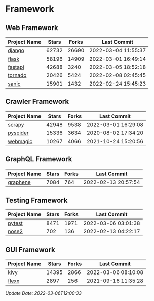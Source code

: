 # Framework

## Web Framework
| Project Name | Stars | Forks | Last Commit |
| ------------ | ----- | ----- | ----------- |
| [django](https://github.com/django/django) | 62732 | 26690 | 2022-03-04 11:55:37 |
| [flask](https://github.com/pallets/flask) | 58196 | 14909 | 2022-03-01 16:49:14 |
| [fastapi](https://github.com/tiangolo/fastapi) | 42688 | 3240 | 2022-03-05 18:52:18 |
| [tornado](https://github.com/tornadoweb/tornado) | 20426 | 5424 | 2022-02-08 02:45:45 |
| [sanic](https://github.com/sanic-org/sanic) | 15901 | 1432 | 2022-02-24 15:45:23 |

## Crawler Framework
| Project Name | Stars | Forks | Last Commit |
| ------------ | ----- | ----- | ----------- |
| [scrapy](https://github.com/scrapy/scrapy) | 42948 | 9538 | 2022-03-01 16:29:08 |
| [pyspider](https://github.com/binux/pyspider) | 15336 | 3634 | 2020-08-02 17:34:20 |
| [webmagic](https://github.com/code4craft/webmagic) | 10267 | 4066 | 2021-10-24 15:20:56 |

## GraphQL Framework
| Project Name | Stars | Forks | Last Commit |
| ------------ | ----- | ----- | ----------- |
| [graphene](https://github.com/graphql-python/graphene) | 7084 | 764 | 2022-02-13 20:57:54 |

## Testing Framework
| Project Name | Stars | Forks | Last Commit |
| ------------ | ----- | ----- | ----------- |
| [pytest](https://github.com/pytest-dev/pytest) | 8471 | 1971 | 2022-03-06 03:01:38 |
| [nose2](https://github.com/nose-devs/nose2) | 702 | 136 | 2022-02-13 04:22:17 |

## GUI Framework
| Project Name | Stars | Forks | Last Commit |
| ------------ | ----- | ----- | ----------- |
| [kivy](https://github.com/kivy/kivy) | 14395 | 2866 | 2022-03-06 08:10:08 |
| [flexx](https://github.com/flexxui/flexx) | 2897 | 256 | 2021-09-16 11:35:28 |

*Update Date: 2022-03-06T12:00:33*